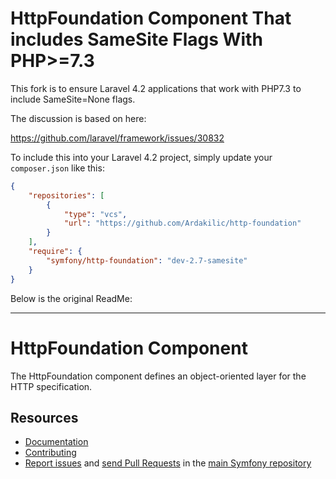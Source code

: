 HttpFoundation Component That includes SameSite Flags With PHP>=7.3
========================
This fork is to ensure Laravel 4.2 applications that work with PHP7.3 to include SameSite=None flags.

The discussion is based on here:

https://github.com/laravel/framework/issues/30832

To include this into your Laravel 4.2 project, simply update your `composer.json` like this:

```json
{
    "repositories": [
        {
            "type": "vcs",
            "url": "https://github.com/Ardakilic/http-foundation"
        }
    ],
    "require": {
        "symfony/http-foundation": "dev-2.7-samesite"
    }
}
```


Below is the original ReadMe:

--------


HttpFoundation Component
========================

The HttpFoundation component defines an object-oriented layer for the HTTP
specification.

Resources
---------

  * [Documentation](https://symfony.com/doc/current/components/http_foundation/index.html)
  * [Contributing](https://symfony.com/doc/current/contributing/index.html)
  * [Report issues](https://github.com/symfony/symfony/issues) and
    [send Pull Requests](https://github.com/symfony/symfony/pulls)
    in the [main Symfony repository](https://github.com/symfony/symfony)
